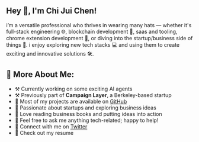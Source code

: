 ## Hey 👋, I'm Chi Jui Chen!

i’m a versatile professional who thrives in wearing many hats — whether it's full-stack engineering 🌐, blockchain development 📱, saas and tooling, chrome extension development 📱, or diving into the startup/business side of things 🤖. i enjoy exploring new tech stacks 💻 and using them to create exciting and innovative solutions 🛠️.

## 🤔 More About Me:  
- ⚒️ Currently working on some exciting AI agents  
- ⚒️ Previously part of **Campaign Layer**, a Berkeley-based startup  
- 🤖 Most of my projects are available on [GitHub](#)  
- 🎨 Passionate about startups and exploring business ideas  
- 🎨 Love reading business books and putting ideas into action  
- 💬 Feel free to ask me anything tech-related; happy to help!  
- 📩 Connect with me on [Twitter](https://x.com/ChiJuiChen)
- 📄 Check out my resume  
